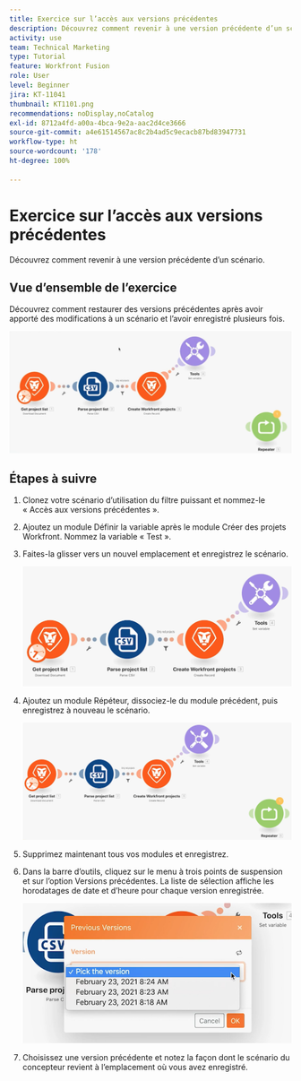 ```yaml
---
title: Exercice sur l’accès aux versions précédentes
description: Découvrez comment revenir à une version précédente d’un scénario [!UICONTROL Fusion].
activity: use
team: Technical Marketing
type: Tutorial
feature: Workfront Fusion
role: User
level: Beginner
jira: KT-11041
thumbnail: KT1101.png
recommendations: noDisplay,noCatalog
exl-id: 8712a4fd-a00a-4bca-9e2a-aac2d4ce3666
source-git-commit: a4e61514567ac8c2b4ad5c9ecacb87bd83947731
workflow-type: ht
source-wordcount: '178'
ht-degree: 100%

---
```


# Exercice sur l’accès aux versions précédentes

Découvrez comment revenir à une version précédente d’un scénario.

## Vue d’ensemble de l’exercice

Découvrez comment restaurer des versions précédentes après avoir apporté des modifications à un scénario et l’avoir enregistré plusieurs fois.

![ Image 1 - Accès aux versions précédentes](../12-exercises/assets/accessing-previous-versions-walkthrough-1.png)

## Étapes à suivre

1. Clonez votre scénario d’utilisation du filtre puissant et nommez-le « Accès aux versions précédentes ».
1. Ajoutez un module Définir la variable après le module Créer des projets Workfront. Nommez la variable « Test ».
1. Faites-la glisser vers un nouvel emplacement et enregistrez le scénario.

   ![Image 2 - Accès aux versions précédentes](../12-exercises/assets/accessing-previous-versions-walkthrough-2.png)

1. Ajoutez un module Répéteur, dissociez-le du module précédent, puis enregistrez à nouveau le scénario.

   ![Image 3 - Accès aux versions précédentes](../12-exercises/assets/accessing-previous-versions-walkthrough-3.png)

1. Supprimez maintenant tous vos modules et enregistrez.
1. Dans la barre d’outils, cliquez sur le menu à trois points de suspension et sur l’option Versions précédentes. La liste de sélection affiche les horodatages de date et d’heure pour chaque version enregistrée.

   ![Image 4 - Accès aux versions précédentes](../12-exercises/assets/accessing-previous-versions-walkthrough-4.png)

1. Choisissez une version précédente et notez la façon dont le scénario du concepteur revient à l’emplacement où vous avez enregistré.
